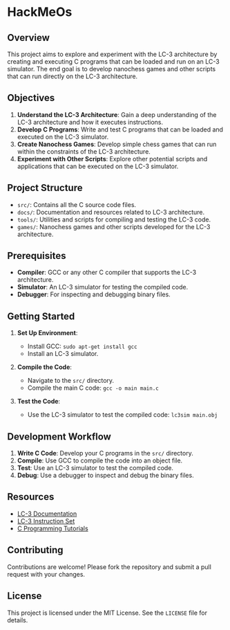 # HackMeOs

## Overview

This project aims to explore and experiment with the LC-3 architecture by creating and executing C programs that can be loaded and run on an LC-3 simulator. The end goal is to develop nanochess games and other scripts that can run directly on the LC-3 architecture.

## Objectives

1. **Understand the LC-3 Architecture**: Gain a deep understanding of the LC-3 architecture and how it executes instructions.
2. **Develop C Programs**: Write and test C programs that can be loaded and executed on the LC-3 simulator.
3. **Create Nanochess Games**: Develop simple chess games that can run within the constraints of the LC-3 architecture.
4. **Experiment with Other Scripts**: Explore other potential scripts and applications that can be executed on the LC-3 simulator.

## Project Structure

- `src/`: Contains all the C source code files.
- `docs/`: Documentation and resources related to LC-3 architecture.
- `tools/`: Utilities and scripts for compiling and testing the LC-3 code.
- `games/`: Nanochess games and other scripts developed for the LC-3 architecture.

## Prerequisites

- **Compiler**: GCC or any other C compiler that supports the LC-3 architecture.
- **Simulator**: An LC-3 simulator for testing the compiled code.
- **Debugger**: For inspecting and debugging binary files.

## Getting Started

1. **Set Up Environment**:
    - Install GCC: `sudo apt-get install gcc`
    - Install an LC-3 simulator.

2. **Compile the Code**:
    - Navigate to the `src/` directory.
    - Compile the main C code: `gcc -o main main.c`

3. **Test the Code**:
    - Use the LC-3 simulator to test the compiled code: `lc3sim main.obj`

## Development Workflow

1. **Write C Code**: Develop your C programs in the `src/` directory.
2. **Compile**: Use GCC to compile the code into an object file.
3. **Test**: Use an LC-3 simulator to test the compiled code.
4. **Debug**: Use a debugger to inspect and debug the binary files.

## Resources

- [LC-3 Documentation](docs/lc3.md)
- [LC-3 Instruction Set](docs/lc3_instruction_set.md)
- [C Programming Tutorials](docs/c_programming_tutorials.md)

## Contributing

Contributions are welcome! Please fork the repository and submit a pull request with your changes.

## License

This project is licensed under the MIT License. See the `LICENSE` file for details.